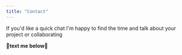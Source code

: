 ```yaml
---
title: "Contact"
---
```


If you'd like a quick chat I'm happy to find the time and talk about your project or collaborating 



**🔻text me below🔻**
